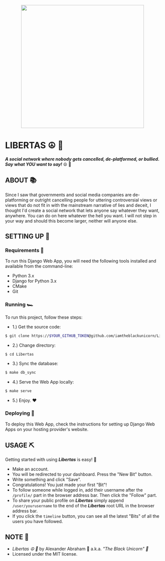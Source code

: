 <p align="center">
 <img width="400" src="https://blckunicorn.art/assets/libertas/images/banner/kitsune.svg"/>
</p>

# LIBERTAS :peace_symbol: :fox_face:

***A social network where nobody gets cancelled, de-platformed, or bullied. Say what YOU want to say!*** :peace_symbol: :fox_face:

## ABOUT :books:

Since I saw that governments and social media companies are de-platforming or outright cancelling people for uttering controversial views or views that do not fit in with the mainstream narrative of lies and deceit, I thought I'd create a social network that lets anyone say whatever they want, anywhere. You can do on here whatever the hell you want. I will not step in your way and should this become larger, neither will anyone else.

## SETTING UP :hammer:

### Requirements :school_satchel:

To run this Django Web App, you will need the following tools installed and available from the command-line:

- Python 3.x
- Django for Python 3.x
- CMake
- Git

### Running :racing_car:

To run this project, follow these steps:

- 1.) Get the source code:

```bash
$ git clone https://$YOUR_GITHUB_TOKEN@github.com/iamtheblackunicorn/Libertas.git
```

- 2.) Change directory:

```bash
$ cd Libertas
```

- 3.) Sync the database:

```bash
$ make db_sync
```

- 4.) Serve the Web App locally:

```bash
$ make serve
```

- 5.) Enjoy. :heart:

### Deploying :rocket:

To deploy this Web App, check the instructions for setting up Django Web Apps on your hosting provider's website.


## USAGE :pick:

Getting started with using ***Libertas*** is easy! :fox_face:

-  Make an account.
- You will be redirected to your dashboard. Press the "New Bit" button.
- Write something and click "Save".
-  Congratulations! You just made your first "Bit"!
- To follow someone while logged in, add their username after the `/profile/` part in the browser address bar. Then click the "Follow" part.
- To share your public profile on ***Libertas*** simply append `/user/yourusername` to the end of the ***Libertas*** root URL in the browser address bar.
- If you click the `timeline` button, you can see all the latest "Bits" of all the users you have followed.


## NOTE :scroll:

- *Libertas :peace_symbol: :fox_face:* by Alexander Abraham :black_heart: a.k.a. *"The Black Unicorn" :unicorn:*
- Licensed under the MIT license.
